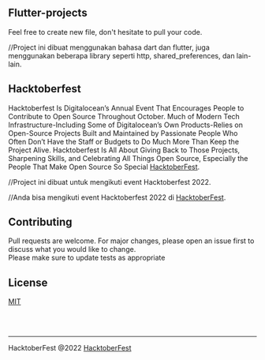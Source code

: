 ## Flutter-projects
Feel free to create new file, don't hesitate to pull your code.

//Project ini dibuat menggunakan bahasa dart dan flutter, juga menggunakan beberapa library seperti http, shared_preferences, dan lain-lain.

## Hacktoberfest
Hacktoberfest Is Digitalocean’s Annual Event That Encourages People to Contribute to Open Source Throughout October. Much of Modern Tech Infrastructure-Including Some of Digitalocean’s Own Products-Relies on Open-Source Projects Built and Maintained by Passionate People Who Often Don’t Have the Staff or Budgets to Do Much More Than Keep the Project Alive. Hacktoberfest Is All About Giving Back to Those Projects, Sharpening Skills, and Celebrating All Things Open Source, Especially the People That Make Open Source So Special [HacktoberFest](https://hacktoberfest.com/about/).

//Project ini dibuat untuk mengikuti event Hacktoberfest 2022.

//Anda bisa mengikuti event Hacktoberfest 2022 di [HacktoberFest](https://hacktoberfest.com/about/).

## Contributing
Pull requests are welcome. For major changes, please open an issue first to discuss what you would like to change. <br/>Please make sure to update tests as appropriate

## License
[MIT](https://choosealicense.com/licenses/mit/)

<br /> <br />

---
HacktoberFest @2022 [HacktoberFest](https://hacktoberfest.com/about/)

